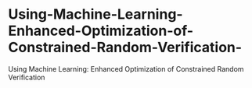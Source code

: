 # Using-Machine-Learning-Enhanced-Optimization-of-Constrained-Random-Verification-
Using Machine Learning: Enhanced Optimization of Constrained Random Verification
